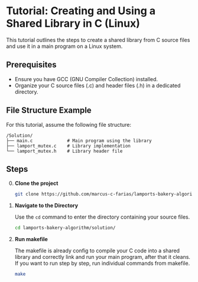 # Tutorial: Creating and Using a Shared Library in C (Linux)

This tutorial outlines the steps to create a shared library from C source files and use it in a main program on a Linux system.

## Prerequisites

* Ensure you have GCC (GNU Compiler Collection) installed.
* Organize your C source files (.c) and header files (.h) in a dedicated directory.

## File Structure Example

For this tutorial, assume the following file structure:

```
/Solution/
├── main.c             # Main program using the library
├── lamport_mutex.c    # Library implementation
└── lamport_mutex.h    # Library header file
```

## Steps

0.  **Clone the project**

    ```bash
    git clone https://github.com/marcus-c-farias/lamports-bakery-algorithm.git
    ```

1.  **Navigate to the Directory**

    Use the `cd` command to enter the directory containing your source files.

    ```bash
    cd lamports-bakery-algorithm/solution/
    ```

2.  **Run makefile**

    The makefile is already config to compile your C code into a shared library and correctly link and run your main program, after that it cleans. If you want to run step by step, run individual commands from makefile.

    ```bash
    make
    ```